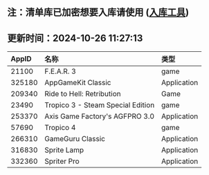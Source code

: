 ## 注：清单库已加密想要入库请使用 ([入库工具](https://github.com/BlankTMing/ManifestAutoUpdate/releases))

## 更新时间：2024-10-26 11:27:13
| AppID | 名称 | 类型  |
| :-------------------- | :----------------------------- | :----------- |
| 21100 | F.E.A.R. 3| game |
| 325180 | AppGameKit Classic| Application |
| 209340 | Ride to Hell: Retribution| Game |
| 23490 | Tropico 3 - Steam Special Edition| game |
| 253370 | Axis Game Factory's AGFPRO 3.0| Application |
| 57690 | Tropico 4| game |
| 266310 | GameGuru Classic| Application |
| 316830 | Sprite Lamp| Application |
| 332360 | Spriter Pro| Application |

